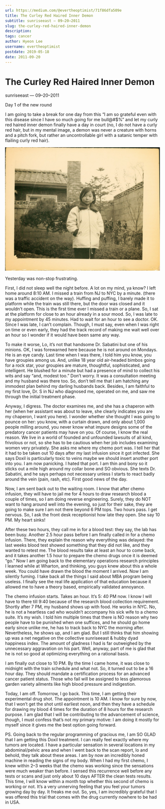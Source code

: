 ```yaml
---
url: https://medium.com/@evertheoptimist/71f86dfa509e
title: The Curley Red Haired Inner Demon
subtitle: sunriseeast — 09–20–2011
slug: the-curley-red-haired-inner-demon
description: 
tags: cancer
author: Hyeon Lee
username: evertheoptimist
postdate: 2019-05-18
date: 2011-09-20
---
```


# The Curley Red Haired Inner Demon

sunriseeast — 09–20–2011

Day 1 of the new round

I am going to take a break for one day from this “I am so grateful even with this disease since I have so much going for me bull@#$%” and let my curly red haired inner demon finally have a day in court (no, I do not have a curly red hair, but in my mental image, a demon was never a creature with horns and a pitch fork, but rather an uncontrollable girl with a satanic temper with flailing curly red hair).

![](./assets/1*HCHrtngIUnheXvOTEb_l2w.png)

Yesterday was non-stop frustrating.

First, I did not sleep well the night before. A lot on my mind, ya know? I left home around 8:10 AM. I missed a train from NJ to NYC by a minute. (there was a traffic accident on the way). Huffing and puffing, I barely made it to platform while the train was still there, but the door was closed and it wouldn’t open. This is the first time ever I missed a train or a plane. So, I sat at the platform for close to an hour already in a sour mood. So, I was late to my appointment by 45 minutes. Had to wait for an hour to see a doctor. OK. Since I was late, I can’t complain. Though, I must say, even when I was right on time or even early, they had the track record of making me wait well over an hour so I wonder if it would have been same any way.

To make it worse, Lo, it’s not that handsome Dr. Sabatini but one of his minions. OK, I was forewarned here because he is not around on Mondays. He is an eye candy. Last time when I was there, I told him you know, you have groupies among us. And, unlike 18 year old air-headed bimbos going for a rock star, your groupies are mature, thoughtful, sophisticated, and intelligent. He blushed for a minute but had a presence of mind to collect his wits and say “and, modest too.” Don’t worry. It was a consultation meeting and my husband was there too. So, don’t tell me that I am hatching any immodest plan behind my darling husbands back. Besides, I am faithful to my first love, Dr. S in NJ who diagnosed me, operated on me, and saw me through the initial treatment phase.

Anyway, I digress. The doctor examines me, and she has a chaperon with her (when her assistant was about to leave, she clearly indicates you are my chaperon, I want you here). I wonder whether she thought I was going to pounce on her: you know, with a curtain drawn, and only about 1,000 people milling around, you never know what impure designs some of the predatory cancer patients may have on you. Of course, I know the real reason. We live in a world of founded and unfounded lawsuits of all kind, frivolous or not, so she has to be cautious when her job includes examining women very privately. She asks me where my chemo port was. I tell her that it had to be taken out 10 days after my last infusion since it got infected. She says Doxil is particularly toxic to veins maybe we should insert another port into you. I am now panicking. I hated that port. I am thin and bony so it sticks out a mile high around my collar bone and SO obvious. She texts Dr. Sabatini, and he says perhaps not necessary unless I starts to react badly around the vein (pain, rash, etc). First good news of the day.

Now, I am sent back out to the waiting room. I know that after chemo infusion, they will have to jail me for 4 hours to draw research blood a couple of times, so I am doing reverse engineering. Surely, they do NOT want to hang around well into the evening, so just for their sake, they are going to make sure I am not there beyond 6 PM tops. Two hours pass. I get nervous. So, I ask the front desk receptionist how late they open. She say 10 PM. My heart sinks!

After these two hours, they call me in for a blood test: they say, the lab has been busy. Another 2.5 hour pass before I am finally called in for a chemo infusion. There, they explain the reason why everything was delayed: the last weeks blood test showed something that they did not like, and they wanted to retest me. The blood results take at least an hour to come back, and it takes another 1.5 hour to prepare the chemo drugs once it is deemed “go.” Now I am going back to the elementary operations research principles I learned while at Wharton, and thinking, you guys knew about this a whole week. You could have drawn the blood the moment I arrived. Now I am silently fuming. I take back all the things I said about MBA program being useless. I finally see the real life application of that education because it allowed me to have a theory based, empirically validated annoyance.

The chemo infusion starts. Takes an hour. It’s 5: 40 PM now. I know I will have to there till 9:40 because of the research blood collection requirement. Shortly after 7 PM, my husband shows up with food. He works in NYC. No, he is not a heartless cad who wouldn’t accompany his sick wife to a chemo suite. It’s my wish. I told him multiple times that there is NO reason why two people have to be punished when one suffices, and he should go home early since unlike me, he has to track back to NYC the morning after. Nevertheless, he shows up, and I am glad. But I still thinks that him showing up was a net negative on the collective sunriseeast & hubby dyad happiness index. The amount of gladness I had is far outweighed by the unnecessary aggravation on his part. Well, anyway, part of me is glad that he is not so good at optimizing everything on a rational basis.

I am finally out close to 10 PM. By the time I came home, it was close to midnight with the train schedule and what not. So, it turned out to be a 16 hour day. They should mandate a certification process for an advanced cancer patient status. Those who fail will be assigned to less glamorous garden variety ailments like high blood pressure and indigestion.

Today, I am off. Tomorrow, I go back. This time, I am getting their experimental drug shot. The appointment is 10 AM. I know for sure by now, that I won’t get the shot until earliest noon, and then they have a schedule for drawing my blood 4 times for the duration of 8 hours for the research purpose. I am glad that I will be contributing to the advancement of science, though, I must confess that’s not my primary motive: I am doing it mostly for myself since it gives me the best option going forward.

PS. Going back to the regular programming of gracious me, I am SO GLAD that I am getting this Doxil treatment. I can really feel exactly where my tumors are located. I have a particular sensation in several locations in my abdominal/pelvic area and when I went back to the scan report, lo and behold, they talk about these areas. I am by now an incredibly honed machine in reading the signs of my body. When I had my first chemo, I knew within 2–3 weeks that the chemo was working since the sensations were much weaker than before. I sensed this recurrence well before any tests or scans and just only about 10 days AFTER the clean tests results. This time, I will know within a month top whether this second of chemo is working or not. It’s a very unnerving feeling that you feel your tumors growing day by day. It freaks me out. So, yes, I am incredibly grateful that I was offered this trial that comes with the drug currently nowhere to be had in USA.
